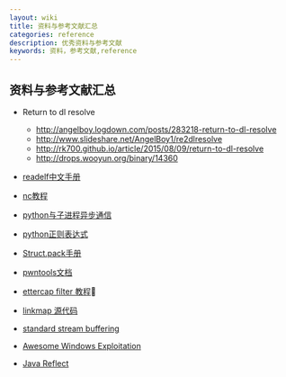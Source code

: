 ```yaml
---
layout: wiki
title: 资料与参考文献汇总
categories: reference
description: 优秀资料与参考文献
keywords: 资料，参考文献,reference
---
```


## 资料与参考文献汇总

* Return to dl resolve

	* http://angelboy.logdown.com/posts/283218-return-to-dl-resolve
	* http://www.slideshare.net/AngelBoy1/re2dlresolve
	* http://rk700.github.io/article/2015/08/09/return-to-dl-resolve
	* http://drops.wooyun.org/binary/14360
* [readelf中文手册](http://man.linuxde.net/readelf)
* [nc教程](http://www.oschina.net/translate/linux-netcat-command)
* [python与子进程异步通信](http://www.pythontab.com/html/2014/pythonhexinbiancheng_0530/794.html)
* [python正则表达式](http://www.runoob.com/python/python-reg-expressions.html)
* [Struct.pack手册](http://www.cnblogs.com/gala/archive/2011/09/22/2184801.html)
* [pwntools文档](https://pwntools.readthedocs.org/)
* [ettercap filter 教程](http://blog.csdn.net/jhonguy/article/details/7494858)
* [linkmap 源代码](https://github.com/lattera/glibc/blob/master/include/link.h#L85)
* [standard stream buffering](http://www.pixelbeat.org/programming/stdio_buffering/)
* [Awesome Windows Exploitation](https://github.com/enddo/awesome-windows-exploitation/blob/master/README.md)
* [Java Reflect](http://www.cnblogs.com/hanxu/archive/2013/01/08/4618274.html)

